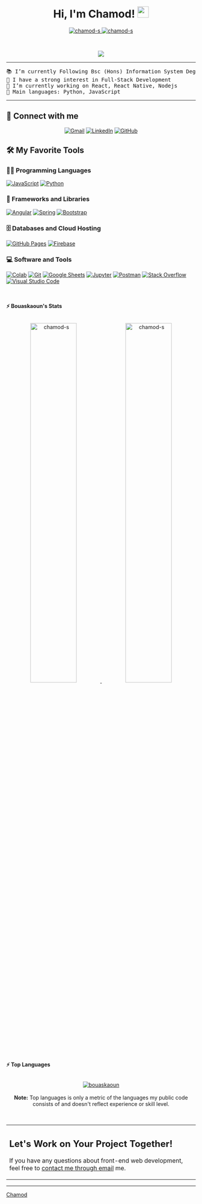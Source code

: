 <h1 align="center">
Hi, I'm Chamod!
	<a href="https://github.com/chamod-s" target="_self">
		<img src="https://media.giphy.com/media/hvRJCLFzcasrR4ia7z/giphy.gif" width="30">
	</a>
</h1>
<p align="center">
	<a href="https://github.com/chamod-s">
		<img src="https://komarev.com/ghpvc/?username=chamod-s&label=Profile%20views&color=0e75b6&style=flat" alt="chamod-s" />
	</a>
	<a href="https://github.com/chamod-s">
		<img src="https://img.shields.io/github/followers/chamod-s?label=Followers" alt="chamod-s" />
	</a>
</p>
<br/>
<p align="center">
	<a href="https://github.com/chamod-s">
		<img src="https://readme-typing-svg.herokuapp.com?lines=Computer+Science+Student;Full+Stack+Web+Developer;DS%20|%20AI%20|%20ML%20Enthusiastic;Always%20learning%20new%20things&center=true&width=380&height=45">
	</a>
</p>

<hr>

<pre>
📚 I’m currently Following Bsc (Hons) Information System Degree in SUSL
📝 I have a strong interest in Full-Stack Development
🌱 I’m currently working on React, React Native, Nodejs
🌟 Main languages: Python, JavaScript
</pre>
<hr>

## 🤝 Connect with me
<p align="center">
	<a href="mailto:cjsenarathne1234@gmail.com"><img img src="https://img.shields.io/badge/gmail-%23EA4335.svg?style=plastic&logo=gmail&logoColor=white" alt="Gmail"/></a>
	<a href="https://www.linkedin.com/in/chamod-senarathne-5331b3379/"><img src="https://img.shields.io/badge/linkedin-%230A66C2.svg?style=plastic&logo=linkedin&logoColor=white" alt="LinkedIn"/></a>
	<a href="https://github.com/chamod-s"><img src="https://img.shields.io/badge/github-%23181717.svg?style=plastic&logo=github&logoColor=white" alt="GitHub"/></a>
</p>

## 🛠️ My Favorite Tools

### 👨‍💻 Programming Languages

<p>
    <a href="https://github.com/chamod-s"><img alt="JavaScript" src="https://img.shields.io/badge/JavaScript%20-%23F7DF1E.svg?logo=javascript&logoColor=black"></a>
    <a href="https://github.com/chamod-s"><img alt="Python" src="https://img.shields.io/badge/Python%20-%2314354C.svg?logo=python&logoColor=white"></a>

### 🧰 Frameworks and Libraries

<p>
    <a href="https://github.com/chamod-s"><img alt="Angular" src="https://img.shields.io/badge/Angular%20-%23D00000.svg?logo=Angular&logoColor=white"></a>
    <a href="https://github.com/chamod-s"><img alt="Spring" src="https://img.shields.io/badge/Spring%20Boot%20-%2334A853.svg?logo=Springboot&logoColor=white"></a>
    <a href="https://github.com/chamod-s"><img alt="Bootstrap" src="https://img.shields.io/badge/Bootstrap%20-%23150458.svg?logo=Bootstrap&logoColor=white"></a>
</p>

### 🗄️ Databases and Cloud Hosting

<p>
    <a href="https://github.com/chamod-s"><img alt="GitHub Pages" src="https://img.shields.io/badge/GitHub%20Pages-%23327FC7.svg?logo=github&logoColor=white"></a>
    <a href="https://github.com/chamod-s"><img alt="Firebase" src ="https://img.shields.io/badge/Firebase-%23FF6F00.svg?logo=firebase&logoColor=white"></a>
</p>

### 💻 Software and Tools

<p>
    <a href="https://github.com/chamod-s"><img alt="Colab" src="https://img.shields.io/badge/Colab-00b56a.svg?logo=google-colab&logoColor=white"></a>
    <a href="https://github.com/chamod-s"><img alt="Git" src="https://img.shields.io/badge/Git%20-%23F05033.svg?logo=git&logoColor=white"></a>
    <a href="https://github.com/chamod-s"><img alt="Google Sheets" src="https://img.shields.io/badge/Google%20Sheets%20-%2334A853.svg?logo=google%20sheets&logoColor=white"></a>
    <a href="https://github.com/chamod-s"><img alt="Jupyter" src="https://img.shields.io/badge/Jupyter%20-%23F37626.svg?logo=Jupyter&logoColor=white"></a>
    <a href="https://github.com/chamod-s"><img alt="Postman" src="https://img.shields.io/badge/Postman-FF6C37?logo=postman&logoColor=white"></a>
    <a href="https://github.com/chamod-s"><img alt="Stack Overflow" src="https://img.shields.io/badge/-Stack%20Overflow-FE7A16?logo=stack-overflow&logoColor=white"></a>
    <a href="https://github.com/chamod-s"><img alt="Visual Studio Code" src="https://img.shields.io/badge/Visual%20Studio%20Code-0078d7.svg?logo=visual-studio-code&logoColor=white"></a>
</p>
</br>





<br/>
<summary><b>⚡ Bouaskaoun's Stats</b></summary>
<br/>
<p align="center">
	<a href="https://github.com/chamod-s">
	<img width="49.5%" src="https://github-readme-stats.vercel.app/api?username=chamod-s&show_icons=true" alt="chamod-s">
	<img width="49.5%" src="https://github-readme-streak-stats.herokuapp.com/?user=chamod-s" alt="chamod-s">
	</a>
	<br/>
</p>
<br/>

<summary><b>⚡ Top Languages</b></summary>
<br/>

<p align="center">
	<a href="https://github.com/chamod-s">
	<img src="https://github-readme-stats.vercel.app/api/top-langs/?username=chamod-s&langs_count=8&layout=compact" alt="bouaskaoun">
	</a>
	<br/>
<br/>
<b>Note:</b> Top languages is only a metric of the languages my public code consists of and doesn't reflect experience or skill level.
</p>
<br/>

<table style="border: none">
  <tr>
  <td width="50%" valign="top">

## Let's Work on Your Project Together!

If you have any questions about front-end web development, feel free to <a href="mailto:cjsenarathne1234@gmail.com">contact me through email</a> me.


  </td>
 
  </tr>
</table>

------

[Chamod](https://github.com/chamod-s)

